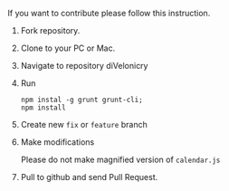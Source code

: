 If you want to contribute please follow this instruction.

1. Fork repository.
2. Clone to your PC or Mac.
3. Navigate to repository diVelonicry 
4. Run
 
       npm instal -g grunt grunt-cli;
       npm install
5. Create new `fix` or `feature` branch
6. Make modifications

   Please do not make magnified version of `calendar.js`

8. Pull to github and send Pull Request.
